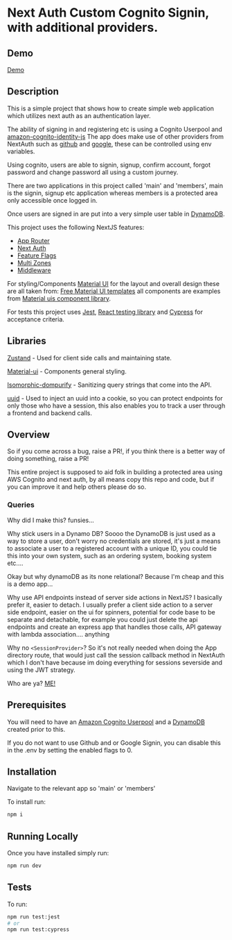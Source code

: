 # Next Auth Custom Cognito Signin, with additional providers.

## Demo

[Demo](https://github.com/user-attachments/assets/6f930454-f99d-414c-a32a-a6910e524699)



## Description

This is a simple project that shows how to create simple web application which utilizes next auth as an authentication layer.

The ability of signing in and registering etc is using a Cognito Userpool and [amazon-cognito-identity-js](https://www.npmjs.com/package/amazon-cognito-identity-js)
The app does make use of other providers from NextAuth such as [github](https://docs.github.com/en/apps/creating-github-apps/authenticating-with-a-github-app/about-authentication-with-a-github-app) and [google](https://developers.google.com/identity/sign-in/web/sign-in), these can be controlled using env variables.

Using cognito, users are able to signin, signup, confirm account, forgot password and change password all using a custom journey.

There are two applications in this project called 'main' and 'members', main is the signin, signup etc application whereas 
members is a protected area only accessible once logged in.

Once users are signed in are put into a very simple user table in [DynamoDB](https://aws.amazon.com/pm/dynamodb/).


This project uses the following NextJS features:

- [App Router](https://nextjs.org/docs/app)
- [Next Auth](https://next-auth.js.org/)
- [Feature Flags](https://vercel.com/docs/workflow-collaboration/feature-flags/flags-pattern-nextjs)
- [Multi Zones](https://nextjs.org/docs/pages/building-your-application/deploying/multi-zones)
- [Middleware](https://nextjs.org/docs/app/building-your-application/routing/middleware)

For styling/Components [Material UI](https://mui.com/material-ui/) for the layout and overall design these are all taken from: [Free Material UI templates](https://mui.com/material-ui/getting-started/templates/) all components are examples from [Material uis component library](https://mui.com/material-ui/all-components/).

For tests this project uses [Jest](https://jestjs.io/), [React testing library](https://testing-library.com/docs/react-testing-library/intro/) and [Cypress](https://www.cypress.io/) for acceptance criteria.


## Libraries
[Zustand](https://github.com/pmndrs/zustand) - Used for client side calls and maintaining state.

[Material-ui](https://mui.com/material-ui/) - Components general styling.

[Isomorphic-dompurify](https://www.npmjs.com/package/isomorphic-dompurify) - Sanitizing query strings that come into the API.

[uuid](https://www.npmjs.com/package/uuid) - Used to inject an uuid into a cookie, so you can protect endpoints for only those who have a session, this also enables you to track a user through a frontend and backend calls.

## Overview
So if you come across a bug, raise a PR!, if you think there is a better way of doing something, raise a PR!

This entire project is supposed to aid folk in building a protected area using AWS Cognito and next auth, by all means copy this repo and code, but if you can improve it and help others please do so.

### Queries
Why did I make this? funsies...

Why stick users in a Dynamo DB? Soooo the DynamoDB is just used as a way to store a user, don't worry no credentials are stored, it's just a means to associate a user to a registered account with a unique ID, you could tie this into your own system, such as an ordering system, booking system etc....

Okay but why dynamoDB as its none relational? Because I'm cheap and this is a demo app...

Why use API endpoints instead of server side actions in NextJS? I basically prefer it, easier to detach.
I usually prefer a client side action to a server side endpoint, easier on the ui for spinners, potential for code base to be separate and detachable, 
for example you could just delete the api endpoints and create an express app that handles those calls, API gateway with lambda association.... anything


Why no `<SessionProvider>`? So it's not really needed when doing the App directory route, that would just call the session callback method in NextAuth which I don't have because im doing everything for sessions severside and using the JWT strategy.

Who are ya? [ME!](http://www.jamiebyrne.com)

## Prerequisites
You will need to have an [Amazon Cognito Userpool](https://aws.amazon.com/pm/cognito/) and a [DynamoDB](https://aws.amazon.com/pm/dynamodb/) created prior to this.

If you do not want to use Github and or Google Signin, you can disable this in the .env by setting the enabled flags to 0.


## Installation

Navigate to the relevant app so 'main' or 'members'

To install run:
```bash
npm i
```

## Running Locally
Once you have installed simply run:

```bash
npm run dev
```


## Tests
To run:
```bash
npm run test:jest
# or
npm run test:cypress
```
